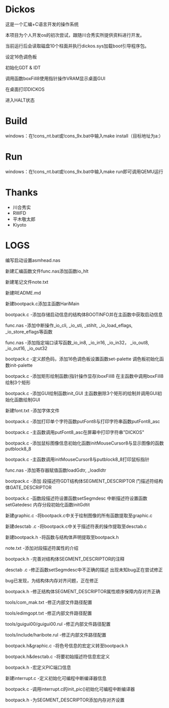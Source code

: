 # Dickos

这是一个汇编+C语言开发的操作系统

本项目为个人开发os的初次尝试，跟随川合秀实所提供资料进行开发。

当前运行后会读取磁盘10个柱面并执行dickos.sys加载boot引导程序包。

设定16色调色板

初始化GDT & IDT

调用函数boxFill8使用指针操作VRAM显示桌面GUI

在桌面打印DICKOS

进入HALT状态

# Build

windows：在!cons_nt.bat或!cons_9x.bat中输入make install（目标地址为a:）

# Run

windows：在!cons_nt.bat或!cons_9x.bat中输入make run即可调用QEMU运行

# Thanks

- 川合秀实
- RWFD
- 平木敬太郎
- Kiyoto

# LOGS

编写启动设置asmhead.nas

新建汇编函数文件func.nas添加函数io_hlt

新建笔记文件note.txt

新建README.md

新建bootpack.c添加主函数HariMain

bootpack.c -添加存储启动信息的结构体BOOTINFO并在主函数中获取启动信息

func.nas -添加中断操作_io_cli, _io_sti, _stihlt, _io_load_eflags, _io_store_eflags等函数

func.nas -添加指定端口读写函数_io_in8, _io_in16, _io_in32， _io_out8, _io_out16, _io_out32

bootpack.c -定义颜色码，添加16色调色板设置函数set-palette 调色板初始化函数init-palette

bootpack.c -添加矩形绘制函数(指针操作显存)boxFill8 在主函数中调用boxFill8绘制3个矩形

bootpack.c -添加GUI绘制函数init_GUI 主函数删除3个矩形的绘制并调用GUI初始化函数绘制GUI

新建font.txt -添加字体文件

bootpack.c -添加打印单个字符函数putFont8与打印字符串函数putFont8_asc

bootpack.c -主函数调用putFont8_asc在屏幕中打印字符串"DICKOS"

bootpack.c -添加鼠标图像信息初始化函数initMouseCursor8与显示图像的函数putblock8_8

bootpack.c -主函数调用initMouseCursor8与putblock8_8打印鼠标指针

func.nas -添加寄存器赋值函数loadGdtr, _loadIdtr

bootpack.c -添加 段描述符GDT结构体SEGMENT_DESCRIPTOR 门描述符结构体GATE_DESCRIPTOR

bootpack.c -函数段描述符设置函数setSegmdesc 中断描述符设置函数setGatedesc 内存分段初始化函数initGdtit

新建graphic.c -将bootpack.c中关于绘制图像的所有函数提取至graphic.c

新建desctab .c -将bootpack.c中关于描述符表的操作提取至desctab.c

新建bootpack.h -将函数与结构体声明提取至bootpack.h

note.txt -添加对段描述符属性的介绍

bootpack.h -完善对结构体SEGMENT_DESCRIPTOR的注释

desctab .c -修正函数setSegmdesc中不正确的描述
出现未知bug正在尝试修正

bug已发现，为结构体内存对齐问题，正在修正

bootpack.h -修正结构体SEGMENT_DESCRIPTOR属性顺序保障内存对齐正确

tools/com_mak.txt -修正内部文件路径配置

tools/edimgopt.txt -修正内部文件路径配置

tools/guigui00/guigui00.rul -修正内部文件路径配置

tools/include/haribote.rul -修正内部文件路径配置

bootpack.h&graphic.c -将色号信息的宏定义转至bootpack.h

bootpack.h&desctab.c -将要初始描述符信息宏定义

bootpack.h -宏定义PIC端口信息

新建interrupt.c -定义初始化可编程中断编译器信息

bootpack.c -调用interrupt.c的init_pic()初始化可编程中断编译器

bootpack.h -为SEGMENT_DESCRIPTOR添加内存对齐设置